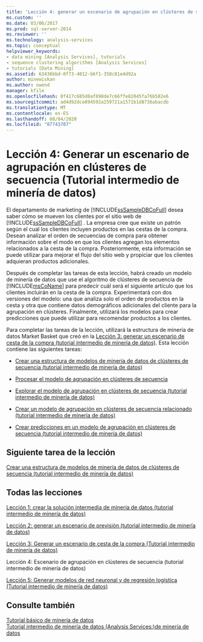 ```yaml
---
title: 'Lección 4: generar un escenario de agrupación en clústeres de secuencia (tutorial intermedio de minería de datos) | Microsoft Docs'
ms.custom: ''
ms.date: 03/06/2017
ms.prod: sql-server-2014
ms.reviewer: ''
ms.technology: analysis-services
ms.topic: conceptual
helpviewer_keywords:
- data mining [Analysis Services], tutorials
- sequence clustering algorithms [Analysis Services]
- tutorials [Data Mining]
ms.assetid: 63436bbd-0f73-4012-b6f1-358c81e4d92a
author: minewiskan
ms.author: owend
manager: kfile
ms.openlocfilehash: 0f417c685d8af898de7c66ffe82045fa76b582e6
ms.sourcegitcommit: ad4d92dce894592a259721a1571b1d8736abacdb
ms.translationtype: MT
ms.contentlocale: es-ES
ms.lasthandoff: 08/04/2020
ms.locfileid: "87743707"
---
```

# <a name="lesson-4-building-a-sequence-clustering-scenario-intermediate-data-mining-tutorial"></a>Lección 4: Generar un escenario de agrupación en clústeres de secuencia (Tutorial intermedio de minería de datos)
  El departamento de marketing de [!INCLUDE[ssSampleDBCoFull](../includes/sssampledbcofull-md.md)] desea saber cómo se mueven los clientes por el sitio web de [!INCLUDE[ssSampleDBCoFull](../includes/sssampledbcofull-md.md)] . La empresa cree que existe un patrón según el cual los clientes incluyen productos en las cestas de la compra. Desean analizar el orden de secuencias de compra para obtener información sobre el modo en que los clientes agregan los elementos relacionados a la cesta de la compra. Posteriormente, esta información se puede utilizar para mejorar el flujo del sitio web y propiciar que los clientes adquieran productos adicionales.  
  
 Después de completar las tareas de esta lección, habrá creado un modelo de minería de datos que use el algoritmo de clústeres de secuencia de [!INCLUDE[msCoName](../includes/msconame-md.md)] para predecir cuál será el siguiente artículo que los clientes incluirán en la cesta de la compra. Experimentará con dos versiones del modelo: una que analiza solo el orden de productos en la cesta y otra que contiene datos demográficos adicionales del cliente para la agrupación en clústeres. Finalmente, utilizará los modelos para crear predicciones que puede utilizar para recomendar productos a los clientes.  
  
 Para completar las tareas de la lección, utilizará la estructura de minería de datos Market Basket que creó en la [Lección 3: generar un escenario de cesta de la compra &#40;tutorial intermedio de minería de datos&#41;](../../2014/tutorials/lesson-3-building-a-market-basket-scenario-intermediate-data-mining-tutorial.md). Esta lección contiene las siguientes tareas:  
  
-   [Crear una estructura de modelos de minería de datos de clústeres de secuencia &#40;tutorial intermedio de minería de datos&#41;](../../2014/tutorials/create-sequence-clustering-mining-model-intermediate-data-mining.md)  
  
-   [Procesar el modelo de agrupación en clústeres de secuencia](../../2014/tutorials/processing-the-sequence-clustering-model.md)  
  
-   [Explorar el modelo de agrupación en clústeres de secuencia &#40;tutorial intermedio de minería de datos&#41;](../../2014/tutorials/exploring-the-sequence-clustering-model-intermediate-data-mining-tutorial.md)  
  
-   [Crear un modelo de agrupación en clústeres de secuencia relacionado &#40;tutorial intermedio de minería de datos&#41;](../../2014/tutorials/creating-a-related-sequence-clustering-model-intermediate-data-mining-tutorial.md)  
  
-   [Crear predicciones en un modelo de agrupación en clústeres de secuencia &#40;tutorial intermedio de minería de datos&#41;](../../2014/tutorials/create-predictions-on-model-intermediate-data-mining-tutorial.md)  
  
## <a name="next-task-in-lesson"></a>Siguiente tarea de la lección  
 [Crear una estructura de modelos de minería de datos de clústeres de secuencia &#40;tutorial intermedio de minería de datos&#41;](../../2014/tutorials/create-sequence-clustering-mining-model-intermediate-data-mining.md)  
  
## <a name="all-lessons"></a>Todas las lecciones  
 [Lección 1: crear la solución intermedia de minería de datos &#40;tutorial intermedio de minería de datos&#41;](../../2014/tutorials/lesson-1-create-solution-intermediate-data-mining-tutorial.md)  
  
 [Lección 2: generar un escenario de previsión &#40;tutorial intermedio de minería de datos&#41;](../../2014/tutorials/lesson-2-building-a-forecasting-scenario-intermediate-data-mining-tutorial.md)  
  
 [Lección 3: Generar un escenario de cesta de la compra &#40;Tutorial intermedio de minería de datos&#41;](../../2014/tutorials/lesson-3-building-a-market-basket-scenario-intermediate-data-mining-tutorial.md)  
  
 Lección 4: Escenario de agrupación en clústeres de secuencia (tutorial intermedio de minería de datos)  
  
 [Lección 5: Generar modelos de red neuronal y de regresión logística &#40;Tutorial intermedio de minería de datos&#41;](../../2014/tutorials/lesson-5-build-models-intermediate-data-mining-tutorial.md)  
  
## <a name="see-also"></a>Consulte también  
 [Tutorial básico de minería de datos](../../2014/tutorials/basic-data-mining-tutorial.md)   
 [Tutorial intermedio de minería de datos &#40;Analysis Services:&#41;de minería de datos](../../2014/tutorials/intermediate-data-mining-tutorial-analysis-services-data-mining.md)  
  
  
